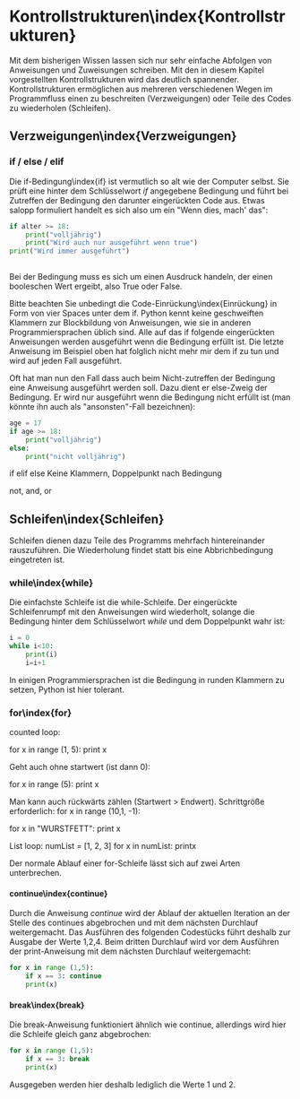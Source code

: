 # Kontrollstrukturen\index{Kontrollstrukturen}

Mit dem bisherigen Wissen lassen sich nur sehr einfache Abfolgen von Anweisungen und Zuweisungen schreiben. Mit den in diesem Kapitel vorgestellten Kontrollstrukturen wird das deutlich spannender. Kontrollstrukturen ermöglichen aus mehreren verschiedenen Wegen im Programmfluss einen zu beschreiten (Verzweigungen) oder Teile des Codes zu wiederholen (Schleifen). 

## Verzweigungen\index{Verzweigungen}

### if / else / elif



Die if-Bedingung\index{if} ist vermutlich so alt wie der Computer selbst. Sie prüft eine hinter dem Schlüsselwort *if* angegebene Bedingung und führt bei Zutreffen der Bedingung den darunter eingerückten Code aus. Etwas salopp formuliert handelt es sich also um ein "Wenn dies, mach' das":

```python
if alter >= 18:
	print("volljährig")
	print("Wird auch nur ausgeführt wenn true")
print("Wird immer ausgeführt")
	
```
Bei der Bedingung muss es sich um einen Ausdruck handeln, der einen booleschen Wert ergeibt, also True oder False.

Bitte beachten Sie unbedingt die Code-Einrückung\index{Einrückung} in Form von vier Spaces unter dem if. Python kennt keine geschweiften Klammern zur Blockbildung von Anweisungen, wie sie in anderen Programmiersprachen üblich sind. Alle auf das if folgende eingerückten Anweisungen werden ausgeführt wenn die Bedingung erfüllt ist. Die letzte Anweisung im Beispiel oben hat folglich nicht mehr mir dem if zu tun und wird auf jeden Fall ausgeführt.

Oft hat man nun den Fall dass auch beim Nicht-zutreffen der Bedingung eine Anweisung ausgeführt werden soll. Dazu dient er else-Zweig der Bedingung. Er wird nur ausgeführt wenn die Bedingung nicht erfüllt ist (man könnte ihn auch als "ansonsten"-Fall bezeichnen):

```python
age = 17
if age >= 18:
	print("volljährig")
else:
	print("nicht volljährig")
```



if  elif   else
Keine Klammern, Doppelpunkt nach Bedingung

not, and, or

## Schleifen\index{Schleifen}

Schleifen dienen dazu Teile des Programms mehrfach hintereinander rauszuführen. Die Wiederholung findet statt bis eine Abbrichbedingung eingetreten ist. 

### while\index{while}

Die einfachste Schleife ist die while-Schleife. Der eingerückte Schleifenrumpf mit den Anweisungen wird wiederholt, solange die Bedingung hinter dem Schlüsselwort *while* und dem Doppelpunkt wahr ist:

```python
i = 0
while i<10:
    print(i)
    i=i+1
```

In einigen Programmiersprachen ist die Bedingung in runden Klammern zu setzen, Python ist hier tolerant.  

### for\index{for}
counted loop:

for x in range (1, 5):
 print x

Geht auch ohne startwert (ist dann 0):

for x in range (5):
 print x

Man kann auch rückwärts zählen (Startwert > Endwert). Schrittgröße erforderlich:
for x in range (10,1, -1):

for x in "WURSTFETT":
 print x


List loop:
numList = [1, 2, 3]
for x in numList:
 printx

Der normale Ablauf einer for-Schleife lässt sich auf zwei Arten unterbrechen. 

#### continue\index{continue}
 
Durch die Anweisung *continue* wird der Ablauf der aktuellen Iteration an der Stelle des continues abgebrochen und mit dem nächsten Durchlauf weitergemacht. Das Ausführen des folgenden Codestücks führt deshalb zur Ausgabe der Werte 1,2,4. Beim dritten Durchlauf wird vor dem Ausführen der print-Anweisung mit dem nächsten Durchlauf weitergemacht:

```python
for x in range (1,5):
    if x == 3: continue
    print(x)
```


#### break\index{break}
Die break-Anweisung funktioniert ähnlich wie continue, allerdings wird hier die Schleife gleich ganz abgebrochen:

```python
for x in range (1,5):
    if x == 3: break
    print(x)
```

Ausgegeben werden hier deshalb lediglich die Werte 1 und 2.